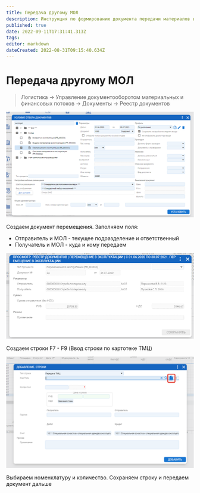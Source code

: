 ```yaml
---
title: Передача другому МОЛ
description: Инструкция по формированию документа передачи материалов выданных в эксплуатацию другому МОЛ
published: true
date: 2022-09-11T17:31:41.313Z
tags: 
editor: markdown
dateCreated: 2022-08-31T09:15:40.634Z
---
```


# Передача другому МОЛ

>Логистика → Управление документооборотом материальных и финансовых потоков → Документы → Реестр документов

![](<../../../assets/image (838).png>)

Создаем документ перемещения. Заполняем поля:

* Отправитель и МОЛ - текущее подразделение и ответственный
* Получатель и МОЛ - куда и кому передаем

![](<../../../assets/image (158).png>)

Создаем строки F7 - F9 (Ввод строки по картотеке ТМЦ)

![](<../../../assets/image (852).png>)

Выбираем номенклатуру и количество. Сохраняем строку и передаем документ дальше
